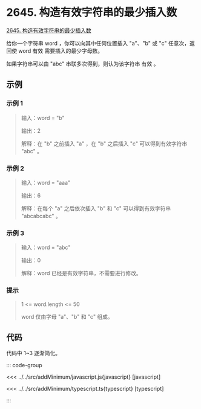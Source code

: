 # 2645. 构造有效字符串的最少插入数

[2645. 构造有效字符串的最少插入数](https://leetcode.cn/problems/minimum-additions-to-make-valid-string/description/)

给你一个字符串 word ，你可以向其中任何位置插入 "a"、"b" 或 "c" 任意次，返回使 word 有效 需要插入的最少字母数。

如果字符串可以由 "abc" 串联多次得到，则认为该字符串 有效 。

## 示例

### 示例 1

> 输入：word = "b"
>
> 输出：2
>
> 解释：在 "b" 之前插入 "a" ，在 "b" 之后插入 "c" 可以得到有效字符串 "abc" 。

### 示例 2

> 输入：word = "aaa"
>
> 输出：6
>
> 解释：在每个 "a" 之后依次插入 "b" 和 "c" 可以得到有效字符串 "abcabcabc" 。

### 示例 3

> 输入：word = "abc"
>
> 输出：0
>
> 解释：word 已经是有效字符串，不需要进行修改。

### 提示

> 1 <= word.length <= 50
>
> word 仅由字母 "a"、"b" 和 "c" 组成。

## 代码

代码中 1~3 逐渐简化。

::: code-group

<<< ../../src/addMinimum/javascript.js{javascript} [javascript]

<<< ../../src/addMinimum/typescript.ts{typescript} [typescript]

:::
